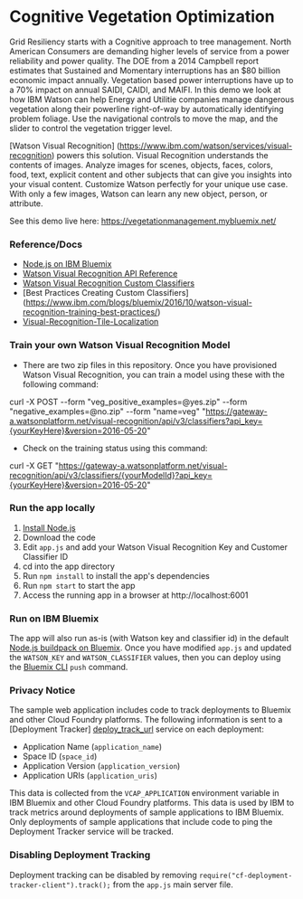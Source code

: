 # Cognitive Vegetation Optimization

Grid Resiliency starts with a Cognitive approach to tree management. North American Consumers are demanding higher levels of service from a power reliability and power quality. The DOE from a 2014 Campbell report estimates that Sustained and Momentary interruptions has an $80 billion economic impact annually. Vegetation based power interruptions have up to a 70% impact on annual SAIDI, CAIDI, and MAIFI. In this demo we look at how IBM Watson can help Energy and Utilitie companies manage dangerous vegetation along their powerline right-of-way by automatically identifying problem foliage. Use the navigational controls to move the map, and the slider to control the vegetation trigger level.  

[Watson Visual Recognition] (https://www.ibm.com/watson/services/visual-recognition) powers this solution.  Visual Recognition understands the contents of images. Analyze images for scenes, objects, faces, colors, food, text, explicit content and other subjects that can give you insights into your visual content. Customize Watson perfectly for your unique use case. With only a few images, Watson can learn any new object, person, or attribute.

See this demo live here:  https://vegetationmanagement.mybluemix.net/

### Reference/Docs

* [Node.js on IBM Bluemix](https://console.ng.bluemix.net/catalog/starters/sdk-for-nodejs/)
* [Watson Visual Recognition API Reference](https://www.ibm.com/watson/developercloud/visual-recognition/api/v3/)
* [Watson Visual Recognition Custom Classifiers](https://www.ibm.com/watson/developercloud/visual-recognition/api/v3/#classifiers)
* [Best Practices Creating Custom Classifiers] (https://www.ibm.com/blogs/bluemix/2016/10/watson-visual-recognition-training-best-practices/)
* [Visual-Recognition-Tile-Localization](https://github.com/IBM-Cloud/Visual-Recognition-Tile-Localization)


### Train your own Watson Visual Recognition Model

* There are two zip files in this repository.  Once you have provisioned Watson Visual Recognition, you can train a model using these with the following command:

curl -X POST --form "veg_positive_examples=@yes.zip" --form "negative_examples=@no.zip" --form "name=veg" "https://gateway-a.watsonplatform.net/visual-recognition/api/v3/classifiers?api_key={yourKeyHere}&version=2016-05-20"

* Check on the training status using this command:

curl -X GET "https://gateway-a.watsonplatform.net/visual-recognition/api/v3/classifiers/{yourModelId}?api_key={yourKeyHere}&version=2016-05-20"

### Run the app locally

1. [Install Node.js][install_node]
2. Download the code
3. Edit `app.js` and add your Watson Visual Recognition Key and Customer Classifier ID
4. cd into the app directory
5. Run `npm install` to install the app's dependencies
6. Run `npm start` to start the app
7. Access the running app in a browser at http://localhost:6001

### Run on IBM Bluemix

The app will also run as-is (with Watson key and classifier id) in the default [Node.js buildpack on Bluemix][node_bluemix].  Once you have modified `app.js` and updated the `WATSON_KEY` and `WATSON_CLASSIFIER` values, then you can deploy using the [Bluemix CLI][bluemix_cli] `push` command. 

### Privacy Notice

The sample web application includes code to track deployments to Bluemix and other Cloud Foundry platforms. The following information is sent to a [Deployment Tracker] [deploy_track_url] service on each deployment:

* Application Name (`application_name`)
* Space ID (`space_id`)
* Application Version (`application_version`)
* Application URIs (`application_uris`)

This data is collected from the `VCAP_APPLICATION` environment variable in IBM Bluemix and other Cloud Foundry platforms. This data is used by IBM to track metrics around deployments of sample applications to IBM Bluemix. Only deployments of sample applications that include code to ping the Deployment Tracker service will be tracked.

### Disabling Deployment Tracking

Deployment tracking can be disabled by removing `require("cf-deployment-tracker-client").track();` from the `app.js` main server file.

[deploy_track_url]: https://github.com/cloudant-labs/deployment-tracker
[install_node]: https://nodejs.org/en/download/
[node_bluemix]: https://console.ng.bluemix.net/catalog/starters/sdk-for-nodejs/
[bluemix_cli]: https://console.ng.bluemix.net/docs/cli/reference/bluemix_cli/index.html

